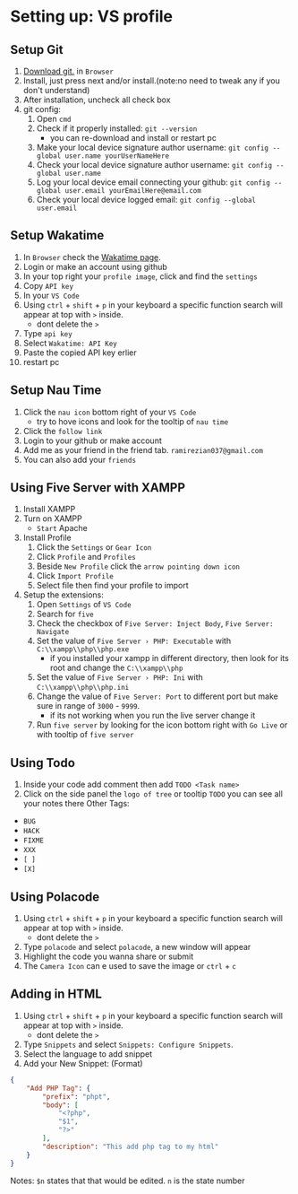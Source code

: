 # Setting up: VS profile

## Setup Git
1. [Download git.](https://git-scm.com/downloads) in `Browser`
2. Install, just press next and/or install.(note:no need to tweak any if you don't understand)
3. After installation, uncheck all check box
4. git config:
    1. Open `cmd`
    2. Check if it properly installed: `git --version`
        - you can re-download and install or restart pc
    3. Make your local device signature author username: `git config --global user.name yourUserNameHere`
    4. Check your local device signature author username: `git config --global user.name`
    5. Log your local device email connecting your github: `git config --global user.email yourEmailHere@email.com`
    6. Check your local device logged email: `git config --global user.email`

## Setup Wakatime
1. In `Browser` check the [Wakatime page](https://wakatime.com/dashboard).
2. Login or make an account using github
3. In your top right your `profile image`, click and find the `settings`
4. Copy `API key`
5. In your `VS Code`
6. Using `ctrl` + `shift` + `p` in your keyboard a specific function search will appear at top with `>` inside.
    - dont delete the `>`
7. Type `api key`
8. Select `Wakatime: API Key`
9. Paste the copied API key erlier
10. restart pc

## Setup Nau Time
1. Click the `nau icon` bottom right of your `VS Code`
    - try to hove icons and look for the tooltip of `nau time`
2. Click the `follow link`
3. Login to your github or make account
4. Add me as your friend in the friend tab. `ramirezian037@gmail.com`
5. You can also add your `friends`

## Using Five Server with XAMPP
1. Install XAMPP
2. Turn on XAMPP
    - `Start` Apache
3. Install Profile
    1. Click the `Settings` or `Gear Icon`
    2. Click `Profile` and `Profiles`
    3. Beside `New Profile` click the `arrow pointing down icon`
    4. Click `Import Profile`
    5. Select file then find your profile to import
4. Setup the extensions:
    1. Open `Settings` of `VS Code`
    2. Search for `five`
    3. Check the checkbox of `Five Server: Inject Body`, `Five Server: Navigate`
    4. Set the value of `Five Server › PHP: Executable` with `C:\\xampp\\php\\php.exe`
        - if you installed your xampp in different directory, then look for its root and change the `C:\\xampp\\php`
    5. Set the value of `Five Server › PHP: Ini` with `C:\\xampp\\php\\php.ini`
    6. Change the value of `Five Server: Port` to different port but make sure in range of `3000` - `9999`.
        - if its not working when you run the live server change it
    7. Run `five server` by looking for the icon bottom right with `Go Live` or with tooltip of `five server`

## Using Todo
1. Inside your code add comment then add `TODO <Task name>`
2. Click on the side panel the `logo of tree` or tooltip `TODO` you can see all your notes there
Other Tags:
- `BUG`
- `HACK`
- `FIXME`
- `XXX`
- `[ ]`
- `[X]`

## Using Polacode
1. Using `ctrl` + `shift` + `p` in your keyboard a specific function search will appear at top with `>` inside.
    - dont delete the `>`
2. Type `polacode` and select `polacode`, a new window will appear
3. Highlight the code you wanna share or submit
4. The `Camera Icon` can e used to save the image or `ctrl` + `c`

## Adding  in HTML
1. Using `ctrl` + `shift` + `p` in your keyboard a specific function search will appear at top with `>` inside.
    - dont delete the `>`
2. Type `Snippets` and select `Snippets: Configure Snippets`.
3. Select the language to add snippet
4. Add your New Snippet:
(Format)
```json
{
	"Add PHP Tag": {
		"prefix": "phpt",
		"body": [
			"<?php",
			"$1",
			"?>"
		],
		"description": "This add php tag to my html"
	}
}
```
Notes: `$n` states that that would be edited. `n` is the state number